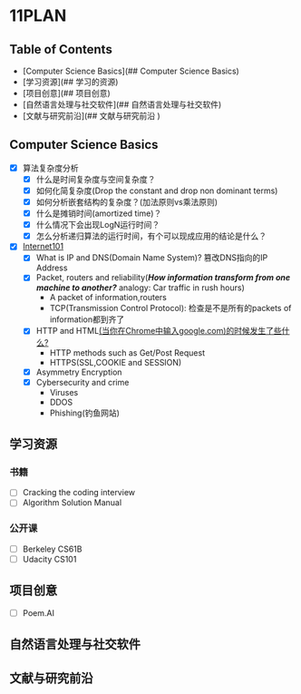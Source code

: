 # 11PLAN

## Table of Contents

- [Computer Science Basics](## Computer Science Basics)
- [学习资源](## 学习的资源)
- [项目创意](## 项目创意)
- [自然语言处理与社交软件](## 自然语言处理与社交软件)
- [文献与研究前沿](## 文献与研究前沿 )


## Computer Science Basics

- [x] 算法复杂度分析
	- [x] 什么是时间复杂度与空间复杂度？
	- [x] 如何化简复杂度(Drop the constant and drop non dominant terms)
	- [x] 如何分析嵌套结构的复杂度？(加法原则vs乘法原则)
	- [x] 什么是摊销时间(amortized time)？
	- [x] 什么情况下会出现LogN运行时间？
	- [x] 怎么分析递归算法的运行时间，有个可以现成应用的结论是什么？
- [x] [Internet101](https://www.khanacademy.org/computing/computer-science/internet-intro)
  - [x] What is IP and DNS(Domain Name System)? 篡改DNS指向的IP Address
  - [x] Packet, routers and reliability(***How information transform from one machine to another?*** analogy: Car traffic in rush hours)
     + A packet of information,routers
     + TCP(Transmission Control Protocol): 检查是不是所有的packets of information都到齐了
  - [x] HTTP and HTML[(当你在Chrome中输入google.com)的时候发生了些什么?](https://www.khanacademy.org/computing/computer-science/internet-intro/internet-works-intro/v/the-internet-http-and-html)
     + HTTP methods such as Get/Post Request
     + HTTPS(SSL,COOKIE and SESSION)
  - [x] Asymmetry Encryption
  - [x] Cybersecurity and crime
     + Viruses
     + DDOS
     + Phishing(钓鱼网站)

## 学习资源

### 书籍

- [ ] Cracking the coding interview
- [ ] Algorithm Solution Manual

### 公开课

- [ ] Berkeley CS61B
- [ ] Udacity CS101

## 项目创意

- [ ] Poem.AI

## 自然语言处理与社交软件

## 文献与研究前沿
